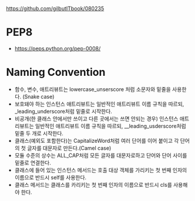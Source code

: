 https://github.com/gilbutITbook/080235

# PEP8
- https://peps.python.org/pep-0008/

# Naming Convention
- 함수, 변수, 애트리뷰트는 lowercase_unserscore 처럼 소문자와 밑줄을 사용한다. (Snake case)
- 보호돼야 하는 인스턴스 애트리뷰트는 일반적인 애트리뷰트 이름 규칙을 따르되, _leading_underscore처럼 밑줄로 시작한다.
- 비공개(한 클래스 안에서만 쓰이고 다른 곳에서는 쓰면 안되는 경우) 인스턴스 애트리뷰트는 일반적인 애트리뷰트 이름 규칙을 따르되, __leading_usderscore처럼 밑줄 두 개로 시작한다.
- 클래스(예외도 포함한다)는 CapitalizeWord처럼 여러 단어를 이어 붙이고 각 단어의 첫 글자를 대문자로 만든다.(Camel case)
- 모듈 수준의 상수는 ALL_CAP처럼 모든 글자를 대문자로하고 단어와 단어 사이를 밑줄로 연결한다.
- 클래스에 들어 있는 인스턴스 메서드는 호출 대상 객체를 가리키는 첫 번째 인자의 이름으로 반드시 self를 사용한다.
- 클래스 메서드는 클래스를 카리키는 첫 번째 인자의 이름으로 반드시 cls를 사용해야 한다.

  
